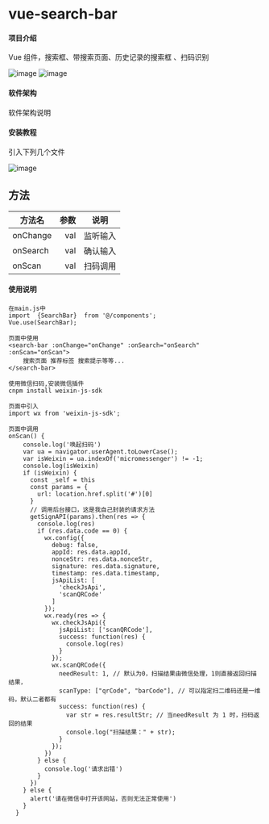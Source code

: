 # vue-search-bar

#### 项目介绍

Vue 组件，搜索框、带搜索页面、历史记录的搜索框 、扫码识别

![image](https://vkceyugu.cdn.bspapp.com/VKCEYUGU-uni3efeecc/4803a670-1d75-11eb-9dfb-6da8e309e0d8.png)
![image](https://vkceyugu.cdn.bspapp.com/VKCEYUGU-uni3efeecc/52e1f010-1d75-11eb-81ea-f115fe74321c.png)

#### 软件架构

软件架构说明

#### 安装教程

引入下列几个文件

![image](https://vkceyugu.cdn.bspapp.com/VKCEYUGU-uni3efeecc/02475db0-1d76-11eb-8a36-ebb87efcf8c0.png)

## 方法

| 方法名	| 参数	|  说明			|
| --------| -----:| :----:		|
| onChange| val		|  监听输入	|
| onSearch| val		|  确认输入	|
| onScan	| val		|  扫码调用	|

#### 使用说明

    在main.js中
    import  {SearchBar}  from '@/components';
    Vue.use(SearchBar);

    页面中使用
    <search-bar :onChange="onChange" :onSearch="onSearch" :onScan="onScan">
        搜索页面 推荐标签 搜索提示等等...
    </search-bar>

	使用微信扫码,安装微信插件
	cnpm install weixin-js-sdk

	页面中引入
	import wx from 'weixin-js-sdk';

	页面中调用
	onScan() {
        console.log('唤起扫码')
        var ua = navigator.userAgent.toLowerCase();
        var isWeixin = ua.indexOf('micromessenger') != -1;
        console.log(isWeixin)
        if (isWeixin) {
          const _self = this
          const params = {
            url: location.href.split('#')[0]
          }
          // 调用后台接口，这是我自己封装的请求方法
          getSignAPI(params).then(res => {
            console.log(res)
            if (res.data.code == 0) {
              wx.config({
                debug: false,
                appId: res.data.appId,
                nonceStr: res.data.nonceStr,
                signature: res.data.signature,
                timestamp: res.data.timestamp,
                jsApiList: [
                  'checkJsApi',
                  'scanQRCode'
                ]
              });
              wx.ready(res => {
                wx.checkJsApi({
                  jsApiList: ['scanQRCode'],
                  success: function(res) {
                    console.log(res)
                  }
                });
                wx.scanQRCode({
                  needResult: 1, // 默认为0，扫描结果由微信处理，1则直接返回扫描结果，
                  scanType: ["qrCode", "barCode"], // 可以指定扫二维码还是一维码，默认二者都有
                  success: function(res) {
                    var str = res.resultStr; // 当needResult 为 1 时，扫码返回的结果
                    console.log("扫描结果：" + str);
                  }
                });
              })
            } else {
              console.log('请求出错')
            }
          })
        } else {
          alert('请在微信中打开该网站，否则无法正常使用')
        }
      }
